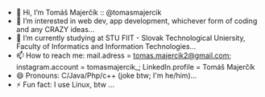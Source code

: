 - 👋 Hi, I’m Tomáš Majerčík :: @tomasmajercik
- 👀 I’m interested in web dev, app development, whichever form of coding and any CRAZY ideas...
- 🌱 I’m currently studying at STU FIIT - Slovak Technological Uniersity, Faculty of Informatics and Information Technologies...
- 📫 How to reach me: mail.adress = tomas.majercik2@gmail.com; instagram.account = tomasmajercik_; LinkedIn.profile = Tomáš Majerčík
- 😄 Pronouns: C/Java/Php/c++ (joke btw; I'm he/him)...
- ⚡ Fun fact: I use Linux, btw ...

<!---
tomasmajercik/tomasmajercik is a ✨ special ✨ repository because its `README.md` (this file) appears on your GitHub profile.
You can click the Preview link to take a look at your changes.
--->
